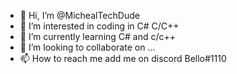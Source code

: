 - 👋 Hi, I’m @MichealTechDude
- 👀 I’m interested in coding in C# C/C++
- 🌱 I’m currently learning C# and c/c++
- 💞️ I’m looking to collaborate on ...
- 📫 How to reach me add me on discord Bello#1110

<!---
MichealTechDude/MichealTechDude is a ✨ special ✨ repository because its `README.md` (this file) appears on your GitHub profile.
You can click the Preview link to take a look at your changes.
--->
